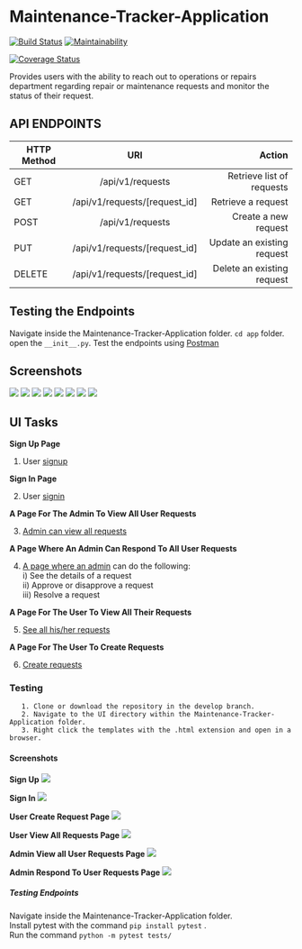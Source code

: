 # Maintenance-Tracker-Application 
[![Build Status](https://travis-ci.com/RuthNjeri/Maintenance-Tracker-Application.svg?branch=develop)](https://travis-ci.com/RuthNjeri/Maintenance-Tracker-Application)
[![Maintainability](https://api.codeclimate.com/v1/badges/d144cfc546fdaac3ff35/maintainability)](https://codeclimate.com/github/RuthNjeri/Maintenance-Tracker-Application/maintainability)

[![Coverage Status](https://coveralls.io/repos/github/RuthNjeri/Maintenance-Tracker-Application/badge.svg?branch=develop)](https://coveralls.io/github/RuthNjeri/Maintenance-Tracker-Application?branch=develop)

Provides users with the ability to reach out to operations or repairs department regarding repair or maintenance requests and monitor the status of their request.

## API ENDPOINTS ##
| HTTP Method   | URI                          | Action                    |
| ------------- |:----------------------------:|--------------------------:|
| GET	          |/api/v1/requests	             |Retrieve list of requests  |  
| GET           |/api/v1/requests/[request_id] |Retrieve a request         |  
| POST          |/api/v1/requests              |Create a new request       |   
| PUT           |/api/v1/requests/[request_id] |Update an existing request |       
| DELETE        |/api/v1/requests/[request_id] |Delete an existing request | 

## Testing the Endpoints
Navigate inside the Maintenance-Tracker-Application folder. `cd app` folder. open the `__init__.py`. Test the endpoints using [Postman](https://www.getpostman.com/)

## Screenshots
![](http://res.cloudinary.com/dqvk8ugtp/image/upload/v1527927992/Specificreq_txelnk.png)
![](http://res.cloudinary.com/dqvk8ugtp/image/upload/v1527927992/newrequestcreated_enaeaq.png)
![](http://res.cloudinary.com/dqvk8ugtp/image/upload/v1527927991/Login2_nkcuye.png)
![](http://res.cloudinary.com/dqvk8ugtp/image/upload/v1527927991/GetNew_specific_user_request_zst783.png)
![](http://res.cloudinary.com/dqvk8ugtp/image/upload/v1527927991/PutReq_qlalpa.png)
![](http://res.cloudinary.com/dqvk8ugtp/image/upload/v1527927991/DeleteReq_rceurt.png)
![](http://res.cloudinary.com/dqvk8ugtp/image/upload/v1527927991/User1_enw9uw.png)
![](http://res.cloudinary.com/dqvk8ugtp/image/upload/v1527927992/user2_g1zzgo.png)

## UI Tasks ##

**Sign Up Page**<br/>

1. User [signup](https://ruthnjeri.github.io/Maintenance-Tracker-Application/UI/signUp.html)<br/>  

**Sign In Page**<br/>
 
2. User [signin](https://ruthnjeri.github.io/Maintenance-Tracker-Application/UI/signIn.html)<br/>

**A Page For The Admin To View All User Requests**<br/>

3. [Admin can view all requests](https://ruthnjeri.github.io/Maintenance-Tracker-Application/UI/AdminPage.html)<br/>

**A Page Where An Admin Can Respond To All User Requests**<br/>

4. [A page where an admin](https://ruthnjeri.github.io/Maintenance-Tracker-Application/UI/AdminRespondRequests.html) can do the following:<br />
    i)   See the details of a request<br />
    ii)  Approve or disapprove a request<br />
    iii) Resolve a request<br />

**A Page For The User To View All Their Requests**<br>

5. [See all his/her requests](https://ruthnjeri.github.io/Maintenance-Tracker-Application/UI/UserRequests.html)<br />

**A Page For The User To Create Requests**<br/>

6. [Create requests](https://ruthnjeri.github.io/Maintenance-Tracker-Application/UI/createRequest.html)<br />

### Testing ###

```
   1. Clone or download the repository in the develop branch. 
   2. Navigate to the UI directory within the Maintenance-Tracker-Application folder.
   3. Right click the templates with the .html extension and open in a browser.
```
#### Screenshots ####

**Sign Up**
![](http://res.cloudinary.com/dqvk8ugtp/image/upload/v1527539522/Signup_stlonp.png)

**Sign In**
![](http://res.cloudinary.com/dqvk8ugtp/image/upload/v1527539522/Signin_biwjzt.png)

**User Create Request Page**
![](http://res.cloudinary.com/dqvk8ugtp/image/upload/v1527539521/CreateRequest_dpajio.png)

**User View All Requests Page**
![](http://res.cloudinary.com/dqvk8ugtp/image/upload/v1527539522/UserViewAllRequests_izyykh.png)

**Admin View all User Requests Page**
![](http://res.cloudinary.com/dqvk8ugtp/image/upload/v1527539522/AdminViewAllReq_ihjn5f.png)

**Admin Respond To User Requests Page**
![](http://res.cloudinary.com/dqvk8ugtp/image/upload/v1527539522/AdminRespondTorequests_fnuz6m.png)
   
##### Testing Endpoints #####
Navigate inside the Maintenance-Tracker-Application folder.<br>
Install pytest with the command `pip install pytest` .<br>
Run the command ```python -m pytest tests/```

   
   
   
   
